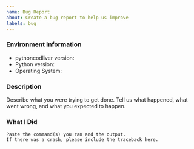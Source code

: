 ```yaml
---
name: Bug Report
about: Create a bug report to help us improve
labels: bug
---
```


<!-- Please search existing issues to avoid creating duplicates. -->

### Environment Information

-   pythoncodliver version:
-   Python version:
-   Operating System:

### Description

Describe what you were trying to get done.
Tell us what happened, what went wrong, and what you expected to happen.

### What I Did

```
Paste the command(s) you ran and the output.
If there was a crash, please include the traceback here.
```
